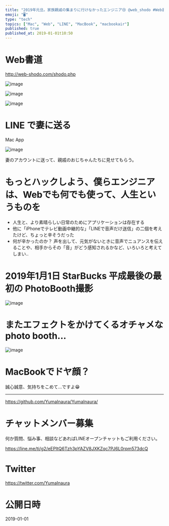 ```yaml
---
title: "2019年元旦。家族親戚の集まりに行けなかったエンジニア😢 @web_shodo #Web書道 とLINEで画像お詫びメッセージ。   at"
emoji: "🖥"
type: "tech"
topics: ["Mac", "Web", "LINE", "MacBook", "macbookair"]
published: true
published_at: 2019-01-01t10:50
---
```


# Web書道

http://web-shodo.com/shodo.php

![image](https://user-images.githubusercontent.com/13635059/50569752-7aac5e80-0db1-11e9-964d-0c8ea48010ed.png)

![image](https://user-images.githubusercontent.com/13635059/50569754-8566f380-0db1-11e9-8bff-229ce9016034.png)

![image](https://user-images.githubusercontent.com/13635059/50569757-8f88f200-0db1-11e9-911d-704031811a93.png)

# LINE で妻に送る 

Mac App

![image](https://user-images.githubusercontent.com/13635059/50569764-b3e4ce80-0db1-11e9-9dd1-80b95c12e807.png)

妻のアカウントに送って、親戚のおじちゃんたちに見せてもらう。

# もっとハックしよう、僕らエンジニアは、Webでも何でも使って、人生というものを

- 人生と、より素晴らしい日常のためにアプリケーションは存在する
- 他に「iPhoneでテレビ動画中継的な」「LINEで音声だけ送信」の二個を考えたけど、ちょっと辛そうだった
- 何が辛かったのか？ 声を出して、元気がないときに音声でニュアンスを伝えることや、相手からその「音」がどう感知されるかなど、いろいろと考えてしまい‥

# 2019年1月1日 StarBucks 平成最後の最初の PhotoBooth撮影

![image](https://user-images.githubusercontent.com/13635059/50569800-ffe44300-0db2-11e9-8ab3-3002e8cd2326.png)

# またエフェクトをかけてくるオチャメなphoto booth...

![image](https://user-images.githubusercontent.com/13635059/50569778-2786db80-0db2-11e9-8cb1-b8330776a802.png)

# MacBookでドヤ顔？

誠心誠意、気持ちをこめて…ですよ😁



---

https://github.com/YumaInaura/YumaInaura/








<!-- Update From Qiita API -->

# チャットメンバー募集


何か質問、悩み事、相談などあればLINEオープンチャットもご利用ください。

https://line.me/ti/g2/eEPltQ6Tzh3pYAZV8JXKZqc7PJ6L0rpm573dcQ





# Twitter


https://twitter.com/YumaInaura


<!-- Update From Qiita API -->



# 公開日時

2019-01-01
